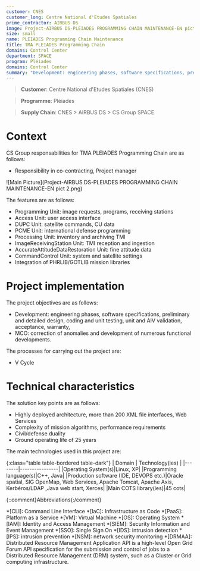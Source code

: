 ```yaml
---
customer: CNES
customer_long: Centre National d'Etudes Spatiales
prime_contractor: AIRBUS DS
image: Project-AIRBUS DS-PLEIADES PROGRAMMING CHAIN MAINTENANCE-EN pict 1.png
size: small
name: PLEIADES Programming Chain Maintenance
title: TMA PLEIADES Programming Chain
domains: Control Center
department: SPACE
program: Pléiades
domains: Control Center
summary: "Development: engineering phases, software specifications, preliminary and detailed design, coding and unit testing, unit and AIV validation, acceptance, warranty, MCO: correction of anomalies and development of numerous functional developments."
---
```


> __Customer__\: Centre National d'Etudes Spatiales (CNES)

> __Programme__\: Pléiades

> __Supply Chain__\: CNES > AIRBUS DS >  CS Group SPACE


# Context


CS Group responsabilities for TMA PLEIADES Programming Chain are as follows:
* Responsibility in co-contracting, Project manager

![Main Picture](Project-AIRBUS DS-PLEIADES PROGRAMMING CHAIN MAINTENANCE-EN pict 2.png)

The features are as follows:
* Programming Unit: image requests, programs, receiving stations
* Access Unit: user access interface
* DUPC Unit: satellite commands, CU data
* PCME Unit: international defense programming 
* Processing Unit: inventory and archiving TMI
* ImageReceivingStation Unit: TMI reception and ingestion
* AccurateAttitudeDataRestoration Unit: fine attitude data
* CommandControl Unit: system and satellite settings
* Integration of PHRLIB/GOTLIB mission libraries

# Project implementation

The project objectives are as follows:
* Development: engineering phases, software specifications, preliminary and detailed design, coding and unit testing, unit and AIV validation, acceptance, warranty,
* MCO: correction of anomalies and development of numerous functional developments.

The processes for carrying out the project are:
* V Cycle

# Technical characteristics

The solution key points are as follows:
* Highly deployed architecture, more than 200 XML file interfaces, Web Services
* Complexity of mission algorithms, performance requirements
* Civil/defense duality
* Ground operating life of 25 years



The main technologies used in this project are:

{:class="table table-bordered table-dark"}
| Domain | Technology(ies) |
|--------|----------------|
|Operating System(s)|Linux, XP|
|Programming language(s)|C++, Java|
|Production software (IDE, DEVOPS etc.)|Oracle spatial, SIG OpenMap, Web Services, Apache Tomcat, Apache Axis, Kerbéros/LDAP ,Java web start, Xerces|
|Main COTS library(ies)|45 cots|



{::comment}Abbreviations{:/comment}

*[CLI]: Command Line Interface
*[IaC]: Infrastructure as Code
*[PaaS]: Platform as a Service
*[VM]: Virtual Machine
*[OS]: Operating System
*[IAM]: Identity and Access Management
*[SIEM]: Security Information and Event Management
*[SSO]: Single Sign On
*[IDS]: intrusion detection
*[IPS]: intrusion prevention
*[NSM]: network security monitoring
*[DRMAA]: Distributed Resource Management Application API is a high-level Open Grid Forum API specification for the submission and control of jobs to a Distributed Resource Management (DRM) system, such as a Cluster or Grid computing infrastructure.
